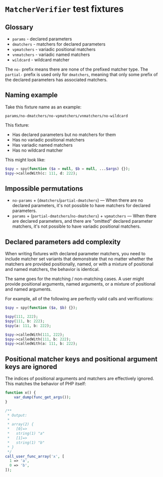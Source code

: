 # `MatcherVerifier` test fixtures

## Glossary

- `params` - declared parameters
- `dmatchers` - matchers for declared parameters
- `vpmatchers` - variadic positional matchers
- `vnmatchers` - variadic named matchers
- `wildcard` - wildcard matcher

The `no-` prefix means there are none of the prefixed matcher type. The
`partial-` prefix is used only for `dmatchers`, meaning that only some prefix of
the declared parameters has associated matchers.

## Naming example

Take this fixture name as an example:

    params/no-dmatchers/no-vpmatchers/vnmatchers/no-wildcard

This fixture:

- Has declared parameters but no matchers for them
- Has no variadic positional matchers
- Has variadic named matchers
- Has no wildcard matcher

This might look like:

```php
$spy = spy(function ($a = null, $b = null, ...$args) {});
$spy->calledWith(c: 111, d: 222);
```

## Impossible permutations

- `no-params` + (`dmatchers`/`partial-dmatchers`) — When there are no declared
  parameters, it's not possible to have matchers for declared parameters.
- `params` + (`partial-dmatchers`/`no-dmatchers`) + `vpmatchers` — When there
  are declared parameters, and there are "omitted" declared parameter matchers,
  it's not possible to have variadic positional matchers.

## Declared parameters add complexity

When writing fixtures with declared parameter matchers, you need to include
matcher set variants that demonstrate that no matter whether the matchers are
provided positionally, named, or with a mixture of positional and named
matchers, the behavior is identical.

The same goes for the matching / non-matching cases. A user might provide
positional arguments, named arguments, or a mixture of positional and named
arguments.

For example, all of the following are perfectly valid calls and verifications:

```php
$spy = spy(function ($a, $b) {});

$spy(111, 222);
$spy(111, b: 222);
$spy(a: 111, b: 222);

$spy->calledWith(111, 222);
$spy->calledWith(111, b: 222);
$spy->calledWith(a: 111, b: 222);
```

## Positional matcher keys and positional argument keys are ignored

The indices of positional arguments and matchers are effectively ignored. This
matches the behavior of PHP itself:

```php
function x() {
    var_dump(func_get_args());
}

/**
 * Output:
 *
 * array(2) {
 *   [0]=>
 *   string(1) "a"
 *   [1]=>
 *   string(1) "b"
 * }
 */
call_user_func_array('x', [
  1 => 'a',
  0 => 'b',
]);
```
